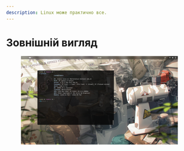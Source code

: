```yaml
---
description: Linux може практично все.
---
```


# Зовнішній вигляд

<figure><img src="../../.gitbook/assets/image (1).png" alt=""><figcaption></figcaption></figure>

